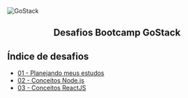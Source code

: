 <img alt="GoStack" src="https://storage.googleapis.com/golden-wind/bootcamp-gostack/header-desafios.png" />
<h2 align="center">
  Desafios Bootcamp GoStack
</h2>

## Índice de desafios

- [01 - Planejando meus estudos](https://github.com/lucassbgomes/bootcamp-gostack-desafios/tree/master/desafio-01)
- [02 - Conceitos Node.js](https://github.com/lucassbgomes/gostack-desafio-conceitos-nodejs)
- [03 - Conceitos ReactJS](https://github.com/lucassbgomes/gostack-desafio-conceitos-reactjs)
